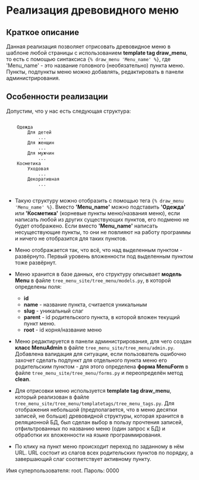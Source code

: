 # Реализация древовидного меню

## Краткое описание 
Данная реализация позволяет отрисовать древовидное меню в шаблоне любой страницы
с использованием **template tag draw_menu**, то есть с помощью синтаксиса 
`{% draw_menu 'Menu_name' %}`,
где 'Menu_name' - это название головного (необязательно) пункта меню.
Пункты, подпункты меню можно добавлять, редактировать в панели администрирования.

## Особенности реализации
Допустим, что у нас есть следующая структура:

```

    Одежда
        Для детей
            ...
        Для женщин
            ...
        Для мужчин
            ...
    Косметика
        Уходовая
            ...
        Декоративная
            ...
            
```
- Такую структуру можно отобразить с помощью тега `{% draw_menu 'Menu_name' %}`.
Вместо **'Menu_name'** можно подставить **'Одежда'** или **'Косметика'** 
(корневые пункты меню/названия меню), если написать любой из других существующих 
пунктов, его подменю не будет отображено.
Если вместо **'Menu_name'** написать несуществующие пункты, то они 
не повлияют на работу программы и ничего не отобразится для таких пунктов.

- Меню отображается так, что всё, что над выделенным пунктом - развёрнуто. 
Первый уровень вложенности под выделенным пунктом тоже развёрнут.

- Меню хранится в базе данных, его структуру описывает **модель Menu** в файле
`tree_menu_site/tree_menu/models.py`, в которой определены поля:
  - **id**
  - **name** - название пункта, считается уникальным
  - **slug** - уникальный слаг
  - **parent** - id родительского пункта, в которой вложен текущий пункт меню.
  - **root** - id корня/название меню 
 
- Меню редактируется в панели администрирования, для чего создан **класс MenuAdmin**
в файле `tree_menu_site/tree_menu/admin.py`.
Добавлена валидация для ситуации, если пользователь ошибочно захочет сделать 
подпункт для отдельного пункта меню его родительским пунктом - для этого определена
**форма MenuForm** в файле `tree_menu_site/tree_menu/forms.py` и 
переопределён метод **clean**.

- Для отрисовки меню используется **template tag draw_menu**, который реализован 
в файле `tree_menu_site/tree_menu/templatetags/tree_menu_tags.py`. Для отображения
небольшой (предполагается, что в меню десятки записей, не больше) 
древовидной структуры, которая хранится в реляционной БД, был сделан выбор в пользу 
прочтения записей, отфильтрованных по названию меню (один запрос к БД) 
и обработки их вложенности на языке программирования.

- По клику на пункт меню происходит переход по заданному в нём URL. URL состоит из
слагов всех родительских пунктов по порядку, а завершающий слаг соответствует активному пункту.


Имя суперпользователя: root.
Пароль: 0000
